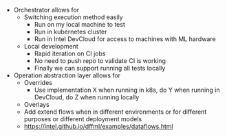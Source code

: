 - Orchestrator allows for
  - Switching execution method easily
    - Run on my local machine to test
    - Run in kubernetes cluster
    - Run in Intel DevCloud for access to machines with ML hardware
  - Local development
    - Rapid iteration on CI jobs
    - No need to push repo to validate CI is working
    - Finally we can support running all tests locally
- Operation abstraction layer allows for
  - Overrides
    - Use implementation X when running in k8s, do Y when running in DevCloud, do Z when running locally
  - Overlays
   -  Add extend flows when in different environments or for different purposes or different deployment models
   - https://intel.github.io/dffml/examples/dataflows.html
